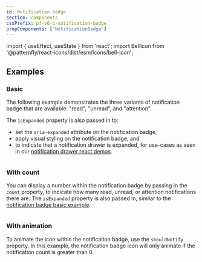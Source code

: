 ```yaml
---
id: Notification badge
section: components
cssPrefix: pf-v6-c-notification-badge
propComponents: ['NotificationBadge']
---
```


import { useEffect, useState } from 'react';
import BellIcon from '@patternfly/react-icons/dist/esm/icons/bell-icon';

## Examples

### Basic

The following example demonstrates the three variants of notification badge that are available: "read", "unread", and "attention".

The `isExpanded` property is also passed in to:

- set the `aria-expanded` attribute on the notification badge,
- apply visual styling on the notification badge, and
- to indicate that a notification drawer is expanded, for use-cases as seen in our [notification drawer react demos](/components/notification-drawer/react-demos).

```ts file='./NotificationBadgeBasic.tsx'
```

### With count

You can display a number within the notification badge by passing in the `count` property, to indicate how many read, unread, or attention notifications there are. The `isExpanded` property is also passed in, similar to the [notification badge basic example](/components/notification-badge#basic).

```ts file='./NotificationBadgeWithCount.tsx'
```

### With animation

To animate the icon within the notification badge, use the `shouldNotify` property. In this example, the notification badge icon will only animate if the notification count is greater than 0.

```ts file='./NotificationBadgeWithAnimation.tsx'
```